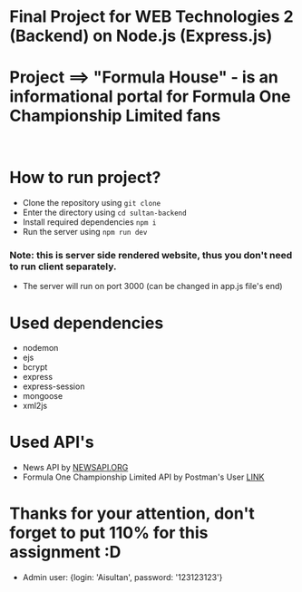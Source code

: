 # Final Project for WEB Technologies 2 (Backend) on Node.js (Express.js)

# Project ==> "Formula House" - is an informational portal for Formula One Championship Limited fans

<br>

# How to run project?

-   Clone the repository using `git clone`
-   Enter the directory using `cd sultan-backend`
-   Install required dependencies `npm i`
-   Run the server using `npm run dev`

### Note: this is server side rendered website, thus you don't need to run client separately.

-   The server will run on port 3000 (can be changed in app.js file's end)

# Used dependencies

-   nodemon
-   ejs
-   bcrypt
-   express
-   express-session
-   mongoose
-   xml2js

# Used API's

-   News API by [NEWSAPI.ORG](https://newsapi.org/)
-   Formula One Championship Limited API by Postman's User [LINK](https://documenter.getpostman.com/view/11586746/SztEa7bL#47c80b81-bf5d-4f84-8118-a80bee1631c4)

# Thanks for your attention, don't forget to put 110% for this assignment :D

-   Admin user: {login: 'Aisultan', password: '123123123'}
